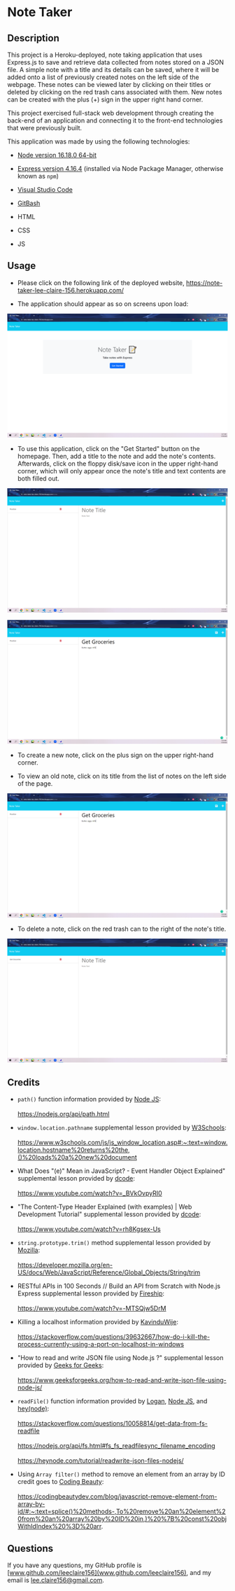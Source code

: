 # Note Taker
  
  ## Description

  This project is a Heroku-deployed, note taking application that uses Express.js to save and retrieve data collected from notes stored on a JSON file. A simple note with a title and its details can be saved, where it will be added onto a list of previously created notes on the left side of the webpage. These notes can be viewed later by clicking on their titles or deleted by clicking on the red trash cans associated with them. New notes can be created with the plus (+) sign in the upper right hand corner.

  This project exercised full-stack web development through creating the back-end of an application and connecting it to the front-end technologies that were previously built.

  This application was made by using the following technologies:

  * [Node version 16.18.0 64-bit](https://nodejs.org/en/)
  
  * [Express version 4.16.4](https://expressjs.com/) (installed via Node Package Manager, otherwise known as `npm`)
  
  * [Visual Studio Code](https://code.visualstudio.com/download)
  
  * [GitBash](https://git-scm.com/downloads)
  
  * HTML

  * CSS

  * JS

  ## Usage
  
  * Please click on the following link of the deployed website, https://note-taker-lee-claire-156.herokuapp.com/

  * The application should appear as so on screens upon load:

  ![A light blue banner homepage with the title set as "Note Taker", the sub-title as "Take notes with Express", and a blue button that says "Get Started"](./assets/screenshots/Notes-Home-Page.PNG) 

  * To use this application, click on the "Get Started" button on the homepage. Then, add a title to the note and add the note's contents. Afterwards, click on the floppy disk/save icon in the upper right-hand corner, which will only appear once the note's title and text contents are both filled out.

  ![The note taking page with a plus sign in the top right hand corner and no title nor text in the notes section, along with a single past note in the left side that's titled "Practice" accompanied with a red trash can deletion icon](./assets/screenshots/Notes-Initial-Page.PNG)

  ![The save icon in the upper-right corner appearing since the new note has now a title, named "Get Groceries" and text contents filled as "Butter, eggs, milk"](./assets/screenshots/Sample-New-Note.PNG)

  * To create a new note, click on the plus sign on the upper right-hand corner.

  * To view an old note, click on its title from the list of notes on the left side of the page.

  ![A previously saved note called "Practice" being viewed, containing the following text: "Must practice violin 20 minutes a day"](./assets/screenshots/Sample-New-Note.PNG)

  * To delete a note, click on the red trash can to the right of the note's title.
  
  ![The list only containing the "Get Groceries" note that was saved, because the "Practice" note was deleted](./assets/screenshots/Sample-Deleted-Note.PNG)
  

  ## Credits
  * `path()` function information provided by [Node JS](https://nodejs.org/en/):<br></br> https://nodejs.org/api/path.html
  
  * `window.location.pathname` supplemental lesson provided by [W3Schools](https://www.w3schools.com/default.asp):<br></br> https://www.w3schools.com/js/js_window_location.asp#:~:text=window.location.hostname%20returns%20the,()%20loads%20a%20new%20document
  
  * What Does "(e)" Mean in JavaScript? - Event Handler Object Explained" supplemental lesson provided by [dcode](https://www.youtube.com/@dcode-software):<br></br> https://www.youtube.com/watch?v=_BVkOvpyRI0
  
  * "The Content-Type Header Explained (with examples) | Web Development Tutorial" supplemental lesson provided by [dcode](https://www.youtube.com/@dcode-software):<br></br> https://www.youtube.com/watch?v=rh8Kgsex-Us
  
  * `string.prototype.trim()` method supplemental lesson provided by [Mozilla](https://developer.mozilla.org/en-US/):<br></br> https://developer.mozilla.org/en-US/docs/Web/JavaScript/Reference/Global_Objects/String/trim
  
  * RESTful APIs in 100 Seconds // Build an API from Scratch with Node.js Express supplemental lesson provided by [Fireship](https://www.youtube.com/@Fireship):<br></br> https://www.youtube.com/watch?v=-MTSQjw5DrM
  
  * Killing a localhost information provided by [KavinduWije](https://stackoverflow.com/users/3626371/kavinduwije):<br></br> https://stackoverflow.com/questions/39632667/how-do-i-kill-the-process-currently-using-a-port-on-localhost-in-windows
  
  * "How to read and write JSON file using Node.js ?" supplemental lesson provided by [Geeks for Geeks](https://www.geeksforgeeks.org/):<br></br> https://www.geeksforgeeks.org/how-to-read-and-write-json-file-using-node-js/

  * `readFile()` function information provided by  [Logan](https://stackoverflow.com/users/751969/logan), [Node JS](https://nodejs.org/en/), and [hey(node)](https://heynode.com/):<br></br> https://stackoverflow.com/questions/10058814/get-data-from-fs-readfile <br></br> https://nodejs.org/api/fs.html#fs_fs_readfilesync_filename_encoding <br></br> https://heynode.com/tutorial/readwrite-json-files-nodejs/

  * Using `Array filter()` method to remove an element from an array by ID credit goes to [Coding Beauty](https://codingbeautydev.com/):<br></br> https://codingbeautydev.com/blog/javascript-remove-element-from-array-by-id/#:~:text=splice()%20methods-,To%20remove%20an%20element%20from%20an%20array%20by%20ID%20in,)%20%7B%20const%20objWithIdIndex%20%3D%20arr.

  ## Questions
  
  If you have any questions, my GitHub profile is [www.github.com/leeclaire156](www.github.com/leeclaire156), and my email is [lee.claire156@gmail.com](mailto:lee.claire156@gmail.com).

